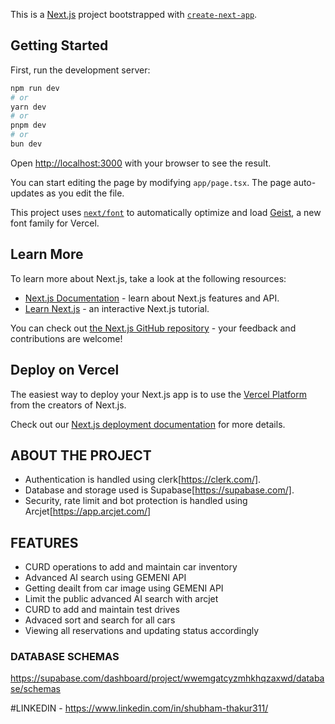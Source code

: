 This is a [Next.js](https://nextjs.org) project bootstrapped with [`create-next-app`](https://nextjs.org/docs/app/api-reference/cli/create-next-app).

## Getting Started

First, run the development server:

```bash
npm run dev
# or
yarn dev
# or
pnpm dev
# or
bun dev
```

Open [http://localhost:3000](http://localhost:3000) with your browser to see the result.

You can start editing the page by modifying `app/page.tsx`. The page auto-updates as you edit the file.

This project uses [`next/font`](https://nextjs.org/docs/app/building-your-application/optimizing/fonts) to automatically optimize and load [Geist](https://vercel.com/font), a new font family for Vercel.

## Learn More

To learn more about Next.js, take a look at the following resources:

- [Next.js Documentation](https://nextjs.org/docs) - learn about Next.js features and API.
- [Learn Next.js](https://nextjs.org/learn) - an interactive Next.js tutorial.

You can check out [the Next.js GitHub repository](https://github.com/vercel/next.js) - your feedback and contributions are welcome!

## Deploy on Vercel

The easiest way to deploy your Next.js app is to use the [Vercel Platform](https://vercel.com/new?utm_medium=default-template&filter=next.js&utm_source=create-next-app&utm_campaign=create-next-app-readme) from the creators of Next.js.

Check out our [Next.js deployment documentation](https://nextjs.org/docs/app/building-your-application/deploying) for more details.


## ABOUT THE PROJECT
- Authentication is handled using clerk[https://clerk.com/].
- Database and storage used is Supabase[https://supabase.com/].
- Security, rate limit and bot protection is handled using Arcjet[https://app.arcjet.com/]

## FEATURES
- CURD operations to add and maintain car inventory
- Advanced AI search using GEMENI API
- Getting deailt from car image using GEMENI API
- Limit the public advanced AI search with arcjet
- CURD to add and maintain test drives
- Advaced sort and search for all cars
- Viewing all reservations and updating status accordingly

### DATABASE SCHEMAS
https://supabase.com/dashboard/project/wwemgatcyzmhkhqzaxwd/database/schemas

#LINKEDIN - https://www.linkedin.com/in/shubham-thakur311/
